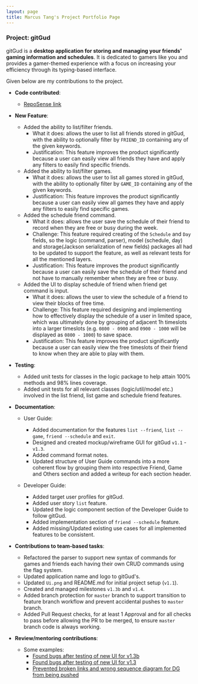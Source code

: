 ```yaml
---
layout: page
title: Marcus Tang's Project Portfolio Page
---
```


### Project: gitGud

gitGud is a **desktop application for storing and managing your friends' gaming information and schedules**.
It is dedicated to gamers like you and provides a gamer-themed experience with a focus on increasing your efficiency through
its typing-based interface.

Given below are my contributions to the project.

* **Code contributed**:
  * [RepoSense link](https://nus-cs2103-ay2122s1.github.io/tp-dashboard/?search=MarcusTXK&sort=groupTitle&sortWithin=title&timeframe=commit&mergegroup=&groupSelect=groupByRepos&breakdown=true&checkedFileTypes=docs~functional-code~test-code~other&since=2021-09-17&tabOpen=true&tabType=authorship&zFR=false&tabAuthor=MarcusTXK&tabRepo=AY2122S1-CS2103T-W13-4%2Ftp%5Bmaster%5D&authorshipIsMergeGroup=false&authorshipFileTypes=&authorshipIsBinaryFileTypeChecked=false)

* **New Feature**: 
  * Added the ability to list/filter friends.
    * What it does: allows the user to list all friends stored in gitGud, with the ability to optionally filter by `FRIEND_ID` containing any of the given keywords.
    * Justification: This feature improves the product significantly because a user can easily view all friends they have and apply any filters to easily find specific friends.
  * Added the ability to list/filter games.
    * What it does: allows the user to list all games stored in gitGud, with the ability to optionally filter by `GAME_ID` containing any of the given keywords.
    * Justification: This feature improves the product significantly because a user can easily view all games they have and apply any filters to easily find specific games.
  * Added the schedule friend command.
    * What it does: allows the user save the schedule of their friend to record when they are free or busy during the week.
    * Challenge: This feature required creating of the `Schedule` and `Day` fields, so the logic (command, parser), model (schedule, day) and storage(Jackson serialization of new fields) packages all had to be updated to support the feature, as well as relevant tests for all the mentioned layers.
    * Justification: This feature improves the product significantly because a user can easily save the schedule of their friend and not have to manually remember when they are free or busy.
  * Added the UI to display schedule of friend when friend get command is input.
    * What it does: allows the user to view the schedule of a friend to view their blocks of free time.
    * Challenge: This feature required designing and implementing how to effectively display the schedule of a user in limited space, which was ultimately done by grouping of adjacent 1h timeslots into a larger timeslots (e.g. `0800 - 0900` and `0900 - 1000` will be displayed as `0800 - 1000`) to save space. 
    * Justification: This feature improves the product significantly because a user can easily view the free timeslots of their friend to know when they are able to play with them.

* **Testing**: 
  * Added unit tests for classes in the logic package to help attain 100% methods and 98% lines coverage.  
  * Added unit tests for all relevant classes (logic/util/model etc.) involved in the list friend, list game and schedule friend features.
  
* **Documentation**:
  * User Guide:
    * Added documentation for the features `list --friend`, `list --game`, `friend --schedule` and `exit`.
    * Designed and created mockup/wireframe GUI for gitGud `v1.1` - `v1.3`.
    * Added command format notes.
    * Updated structure of User Guide commands into a more coherent flow by grouping them into respective Friend, Game and Others section and added a writeup for each section header.

  * Developer Guide:
    * Added target user profiles for gitGud.
    * Added user story `list` feature.
    * Updated the logic component section of the Developer Guide to follow gitGud.
    * Added implementation section of `friend --schedule` feature.
    * Added missing/Updated existing use cases for all implemented features to be consistent.

* **Contributions to team-based tasks**:
  * Refactored the parser to support new syntax of commands for games and friends each having their own CRUD commands using the flag system.
  * Updated application name and logo to gitGud's.
  * Updated `Ui.png` and README.md for initial project setup (`v1.1`).
  * Created and managed milestones `v1.3b` and `v1.4`.   
  * Added branch protection for `master` branch to support transition to feature branch workflow and prevent accidental pushes to `master` branch.
  * Added Pull Request checks, for at least 1 Approval and for all checks to pass before allowing the PR to be merged, to ensure `master` branch code is always working.
  
* **Review/mentoring contributions**:
  * Some examples:
    * [Found bugs after testing of new UI for v1.3b](https://github.com/AY2122S1-CS2103T-W13-4/tp/pull/128)
    * [Found bugs after testing of new UI for v1.3](https://github.com/AY2122S1-CS2103T-W13-4/tp/pull/107)
    * [Prevented broken links and wrong sequence diagram for DG from being pushed](https://github.com/AY2122S1-CS2103T-W13-4/tp/pull/246)

